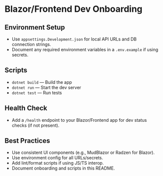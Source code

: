 # Blazor/Frontend Dev Onboarding

## Environment Setup
- Use `appsettings.Development.json` for local API URLs and DB connection strings.
- Document any required environment variables in a `.env.example` if using secrets.

## Scripts
- `dotnet build` — Build the app
- `dotnet run` — Start the dev server
- `dotnet test` — Run tests

## Health Check
- Add a `/health` endpoint to your Blazor/Frontend app for dev status checks (if not present).

## Best Practices
- Use consistent UI components (e.g., MudBlazor or Radzen for Blazor).
- Use environment config for all URLs/secrets.
- Add lint/format scripts if using JS/TS interop.
- Document onboarding and scripts in this README.
